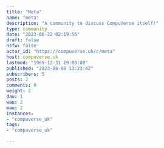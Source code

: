 ```yaml
---
title: "Meta" 
name: "meta"
description: "A community to discuss CompuVerse itself!"
type: community
date: "2023-06-22 02:19:56"
draft: false
nsfw: false
actor_id: "https://compuverse.uk/c/meta"
host: compuverse.uk
lastmod: "1969-12-31 19:00:00"
published: "2023-06-08 13:23:42"
subscribers: 5
posts: 2
comments: 0
weight: 2
dau: 1
wau: 2
mau: 2
instances:
- "compuverse_uk"
tags: 
- "compuverse_uk"

---
```

